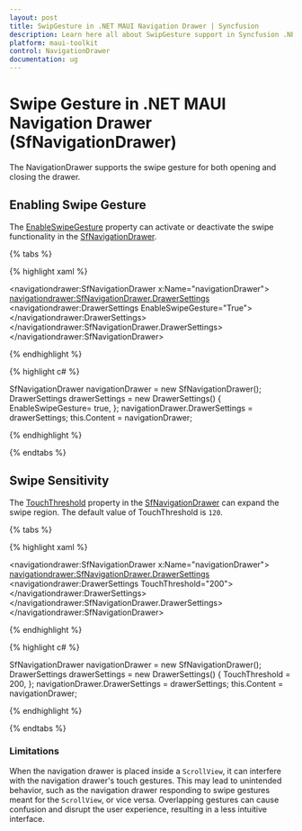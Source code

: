 ```yaml
---
layout: post
title: SwipGesture in .NET MAUI Navigation Drawer | Syncfusion
description: Learn here all about SwipGesture support in Syncfusion .NET MAUI Navigation Drawer (SfNavigationDrawer) control and more.
platform: maui-toolkit
control: NavigationDrawer
documentation: ug
---
```

# Swipe Gesture in .NET MAUI Navigation Drawer (SfNavigationDrawer)

The NavigationDrawer supports the swipe gesture for both opening and closing the drawer. 

## Enabling Swipe Gesture

The [EnableSwipeGesture](https://help.syncfusion.com/cr/maui-toolkit/Syncfusion.Maui.Toolkit.NavigationDrawer.DrawerSettings.html#Syncfusion_Maui_Toolkit_NavigationDrawer_DrawerSettings_EnableSwipeGesture) property can activate or deactivate the swipe functionality in the [SfNavigationDrawer](https://help.syncfusion.com/cr/maui-toolkit/Syncfusion.Maui.Toolkit.NavigationDrawer.SfNavigationDrawer.html).

{% tabs %}

{% highlight xaml %}

<navigationdrawer:SfNavigationDrawer x:Name="navigationDrawer">
    <navigationdrawer:SfNavigationDrawer.DrawerSettings>
        <navigationdrawer:DrawerSettings EnableSwipeGesture="True">
        </navigationdrawer:DrawerSettings>
    </navigationdrawer:SfNavigationDrawer.DrawerSettings>
</navigationdrawer:SfNavigationDrawer>

{% endhighlight %}	
	
{% highlight c# %} 

SfNavigationDrawer navigationDrawer = new SfNavigationDrawer();
DrawerSettings drawerSettings = new DrawerSettings()
{
    EnableSwipeGesture= true,
};
navigationDrawer.DrawerSettings = drawerSettings;
this.Content = navigationDrawer;

{% endhighlight %}

{% endtabs %}

## Swipe Sensitivity

The [TouchThreshold](https://help.syncfusion.com/cr/maui-toolkit/Syncfusion.Maui.Toolkit.NavigationDrawer.DrawerSettings.html#Syncfusion_Maui_Toolkit_NavigationDrawer_DrawerSettings_TouchThreshold) property in the [SfNavigationDrawer](https://help.syncfusion.com/cr/maui-toolkit/Syncfusion.Maui.Toolkit.NavigationDrawer.SfNavigationDrawer.html) can expand the swipe region. The default value of TouchThreshold is `120`.

{% tabs %}

{% highlight xaml %}

<navigationdrawer:SfNavigationDrawer x:Name="navigationDrawer">
    <navigationdrawer:SfNavigationDrawer.DrawerSettings>
        <navigationdrawer:DrawerSettings TouchThreshold="200">
        </navigationdrawer:DrawerSettings>
    </navigationdrawer:SfNavigationDrawer.DrawerSettings>
</navigationdrawer:SfNavigationDrawer>

{% endhighlight %}	
	
{% highlight c# %} 

SfNavigationDrawer navigationDrawer = new SfNavigationDrawer();
DrawerSettings drawerSettings = new DrawerSettings()
{
    TouchThreshold = 200,
};
navigationDrawer.DrawerSettings = drawerSettings;
this.Content = navigationDrawer;

{% endhighlight %}

{% endtabs %}

### Limitations

When the navigation drawer is placed inside a `ScrollView`, it can interfere with the navigation drawer's touch gestures.
This may lead to unintended behavior, such as the navigation drawer responding to swipe gestures meant for the `ScrollView`, or vice versa. Overlapping gestures can cause confusion and disrupt the user experience, resulting in a less intuitive interface.